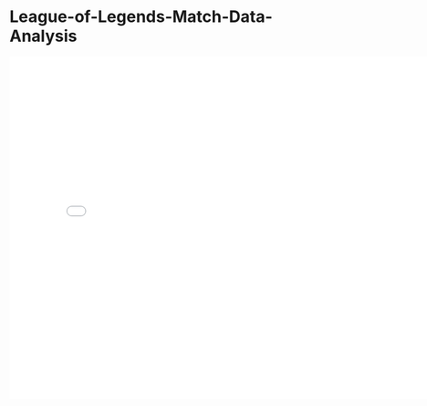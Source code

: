 # League-of-Legends-Match-Data-Analysis

<iframe src="assets/file-name.html" width=800 height=600 frameBorder=0></iframe>